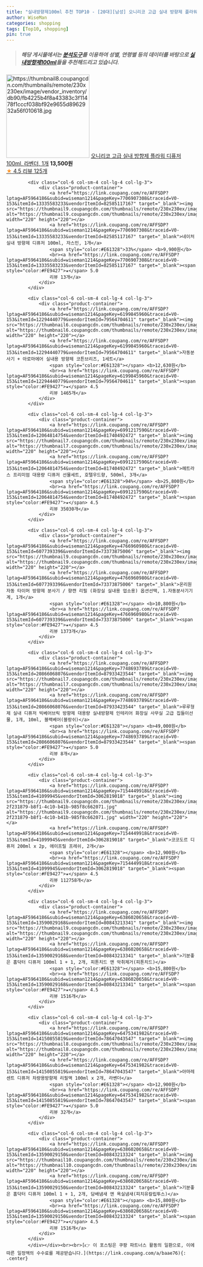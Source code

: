 ```yaml
---
title: "실내방향제100ml 추천 TOP10 - [20대][남성] 오니리코 고급 실내 방향제 플라워 디퓨저 100ml, 라벤더, 1개"
author: WiseMan
categories: shopping
tags: [Top10, shopping]
pin: true
---
```


> ##### 해당 게시물에서는 [**분석도구**](https://itemscout.io/)를 이용하여 **성별**, **연령별** 등의 데이터를 바탕으로 [**실내방향제100ml**](https://link.coupang.com/a/baae76)들을 추천해드리고 있습니다.
<div class="container"><div class="row">
            <div class="col-6 col-sm-4 col-lg-4 col-lg-3">
                <div class="product-container">
                    <a href="https://link.coupang.com/re/AFFSDP?lptag=AF5964186&subid=wiseman1214&pageKey=7284758295&traceid=V0-153&itemId=18504066703&vendorItemId=85742221423" target="_blank"><img src="https://thumbnail8.coupangcdn.com/thumbnails/remote/230x230ex/image/vendor_inventory/db90/fb4225b4f8a43383c3f11478f1cccf038bf92e9655d8962932a56f010618.jpg" alt="https://thumbnail8.coupangcdn.com/thumbnails/remote/230x230ex/image/vendor_inventory/db90/fb4225b4f8a43383c3f11478f1cccf038bf92e9655d8962932a56f010618.jpg" width="220" height="220"></a>
                    <a href="https://link.coupang.com/re/AFFSDP?lptag=AF5964186&subid=wiseman1214&pageKey=7284758295&traceid=V0-153&itemId=18504066703&vendorItemId=85742221423" target="_blank">오니리코 고급 실내 방향제 플라워 디퓨저 100ml, 라벤더, 1개</a>
                    <span style="color:#E61328"></span> <b>13,500원</b>
                    <br><a href="https://link.coupang.com/re/AFFSDP?lptag=AF5964186&subid=wiseman1214&pageKey=7284758295&traceid=V0-153&itemId=18504066703&vendorItemId=85742221423" target="_blank"><span style="color:#FE9427">★</span> 4.5
                    리뷰 125개</a>
                </div>
            </div>
            
            <div class="col-6 col-sm-4 col-lg-4 col-lg-3">
                <div class="product-container">
                    <a href="https://link.coupang.com/re/AFFSDP?lptag=AF5964186&subid=wiseman1214&pageKey=7706907308&traceid=V0-153&itemId=13335583233&vendorItemId=82585117167" target="_blank"><img src="https://thumbnail9.coupangcdn.com/thumbnails/remote/230x230ex/image/vendor_inventory/82e7/7418c6179c07522f0ce2055aa749f4cd2eb5069003d9c9580e9089890fd3.jpg" alt="https://thumbnail9.coupangcdn.com/thumbnails/remote/230x230ex/image/vendor_inventory/82e7/7418c6179c07522f0ce2055aa749f4cd2eb5069003d9c9580e9089890fd3.jpg" width="220" height="220"></a>
                    <a href="https://link.coupang.com/re/AFFSDP?lptag=AF5964186&subid=wiseman1214&pageKey=7706907308&traceid=V0-153&itemId=13335583233&vendorItemId=82585117167" target="_blank">네이처 실내 방향제 디퓨저 100ml, 자스민, 1개</a>
                    <span style="color:#E61328">33%</span> <b>9,900원</b>
                    <br><a href="https://link.coupang.com/re/AFFSDP?lptag=AF5964186&subid=wiseman1214&pageKey=7706907308&traceid=V0-153&itemId=13335583233&vendorItemId=82585117167" target="_blank"><span style="color:#FE9427">★</span> 5.0
                    리뷰 13개</a>
                </div>
            </div>
            
            <div class="col-6 col-sm-4 col-lg-4 col-lg-3">
                <div class="product-container">
                    <a href="https://link.coupang.com/re/AFFSDP?lptag=AF5964186&subid=wiseman1214&pageKey=6199845960&traceid=V0-153&itemId=12294440779&vendorItemId=79564704611" target="_blank"><img src="https://thumbnail6.coupangcdn.com/thumbnails/remote/230x230ex/image/rs_quotation_api/ym2hkph5/6f778cd789bc494a90894c36402e759a.jpg" alt="https://thumbnail6.coupangcdn.com/thumbnails/remote/230x230ex/image/rs_quotation_api/ym2hkph5/6f778cd789bc494a90894c36402e759a.jpg" width="220" height="220"></a>
                    <a href="https://link.coupang.com/re/AFFSDP?lptag=AF5964186&subid=wiseman1214&pageKey=6199845960&traceid=V0-153&itemId=12294440779&vendorItemId=79564704611" target="_blank">자동분사기 + 아로마에어 실내용 방향제 코튼브리즈, 1세트</a>
                    <span style="color:#E61328"></span> <b>12,630원</b>
                    <br><a href="https://link.coupang.com/re/AFFSDP?lptag=AF5964186&subid=wiseman1214&pageKey=6199845960&traceid=V0-153&itemId=12294440779&vendorItemId=79564704611" target="_blank"><span style="color:#FE9427">★</span> 4.5
                    리뷰 1465개</a>
                </div>
            </div>
            
            <div class="col-6 col-sm-4 col-lg-4 col-lg-3">
                <div class="product-container">
                    <a href="https://link.coupang.com/re/AFFSDP?lptag=AF5964186&subid=wiseman1214&pageKey=6991217590&traceid=V0-153&itemId=12064814754&vendorItemId=81740492472" target="_blank"><img src="https://thumbnail7.coupangcdn.com/thumbnails/remote/230x230ex/image/rs_quotation_api/rzcikyx7/b2fbdea0824646ac816bf7fd43520077.jpg" alt="https://thumbnail7.coupangcdn.com/thumbnails/remote/230x230ex/image/rs_quotation_api/rzcikyx7/b2fbdea0824646ac816bf7fd43520077.jpg" width="220" height="220"></a>
                    <a href="https://link.coupang.com/re/AFFSDP?lptag=AF5964186&subid=wiseman1214&pageKey=6991217590&traceid=V0-153&itemId=12064814754&vendorItemId=81740492472" target="_blank">헤트라스 프리미엄 대용량 디퓨저 선물세트, 호텔우드향, 500ml, 3개</a>
                    <span style="color:#E61328">94%</span> <b>25,800원</b>
                    <br><a href="https://link.coupang.com/re/AFFSDP?lptag=AF5964186&subid=wiseman1214&pageKey=6991217590&traceid=V0-153&itemId=12064814754&vendorItemId=81740492472" target="_blank"><span style="color:#FE9427">★</span> 4.5
                    리뷰 35030개</a>
                </div>
            </div>
            
            <div class="col-6 col-sm-4 col-lg-4 col-lg-3">
                <div class="product-container">
                    <a href="https://link.coupang.com/re/AFFSDP?lptag=AF5964186&subid=wiseman1214&pageKey=4766960980&traceid=V0-153&itemId=6077393396&vendorItemId=73373875006" target="_blank"><img src="https://thumbnail9.coupangcdn.com/thumbnails/remote/230x230ex/image/vendor_inventory/1105/76ea1582f273ddcfffb66b647bd59bfd0ee0d22884a2691a1b7b5791c862.png" alt="https://thumbnail9.coupangcdn.com/thumbnails/remote/230x230ex/image/vendor_inventory/1105/76ea1582f273ddcfffb66b647bd59bfd0ee0d22884a2691a1b7b5791c862.png" width="220" height="220"></a>
                    <a href="https://link.coupang.com/re/AFFSDP?lptag=AF5964186&subid=wiseman1214&pageKey=4766960980&traceid=V0-153&itemId=6077393396&vendorItemId=73373875006" target="_blank">온리원 자동 타이머 방향제 분사기 / 향캔 리필 (화장실 실내용 업소용) 옵션선택, 1.자동분사기기계, 1개</a>
                    <span style="color:#E61328"></span> <b>10,800원</b>
                    <br><a href="https://link.coupang.com/re/AFFSDP?lptag=AF5964186&subid=wiseman1214&pageKey=4766960980&traceid=V0-153&itemId=6077393396&vendorItemId=73373875006" target="_blank"><span style="color:#FE9427">★</span> 4.5
                    리뷰 1373개</a>
                </div>
            </div>
            
            <div class="col-6 col-sm-4 col-lg-4 col-lg-3">
                <div class="product-container">
                    <a href="https://link.coupang.com/re/AFFSDP?lptag=AF5964186&subid=wiseman1214&pageKey=7748693789&traceid=V0-153&itemId=20866068076&vendorItemId=87933423544" target="_blank"><img src="https://thumbnail7.coupangcdn.com/thumbnails/remote/230x230ex/image/vendor_inventory/1c9c/a702a76484c200a90aa8154d53f295e977344f97e8c28309cd2aac0d358e.jpeg" alt="https://thumbnail7.coupangcdn.com/thumbnails/remote/230x230ex/image/vendor_inventory/1c9c/a702a76484c200a90aa8154d53f295e977344f97e8c28309cd2aac0d358e.jpeg" width="220" height="220"></a>
                    <a href="https://link.coupang.com/re/AFFSDP?lptag=AF5964186&subid=wiseman1214&pageKey=7748693789&traceid=V0-153&itemId=20866068076&vendorItemId=87933423544" target="_blank">루루형제 실내 디퓨저 빅베어브릭 방향제 대용량 실내방향제 인테리어 화장실 사무실 고급 집들이선물, 1개, 10ml, 블랙베어(블랑쉬)</a>
                    <span style="color:#E61328"></span> <b>49,000원</b>
                    <br><a href="https://link.coupang.com/re/AFFSDP?lptag=AF5964186&subid=wiseman1214&pageKey=7748693789&traceid=V0-153&itemId=20866068076&vendorItemId=87933423544" target="_blank"><span style="color:#FE9427">★</span> 5.0
                    리뷰 8개</a>
                </div>
            </div>
            
            <div class="col-6 col-sm-4 col-lg-4 col-lg-3">
                <div class="product-container">
                    <a href="https://link.coupang.com/re/AFFSDP?lptag=AF5964186&subid=wiseman1214&pageKey=7154449918&traceid=V0-153&itemId=41099945&vendorItemId=3062819018" target="_blank"><img src="https://thumbnail9.coupangcdn.com/thumbnails/remote/230x230ex/image/retail/images/2492479606726375-2f231879-b8f1-4c10-b41b-985f8c662071.jpg" alt="https://thumbnail9.coupangcdn.com/thumbnails/remote/230x230ex/image/retail/images/2492479606726375-2f231879-b8f1-4c10-b41b-985f8c662071.jpg" width="220" height="220"></a>
                    <a href="https://link.coupang.com/re/AFFSDP?lptag=AF5964186&subid=wiseman1214&pageKey=7154449918&traceid=V0-153&itemId=41099945&vendorItemId=3062819018" target="_blank">코코도르 디퓨저 200ml x 2p, 에이프릴 프레쉬, 2개</a>
                    <span style="color:#E61328"></span> <b>12,900원</b>
                    <br><a href="https://link.coupang.com/re/AFFSDP?lptag=AF5964186&subid=wiseman1214&pageKey=7154449918&traceid=V0-153&itemId=41099945&vendorItemId=3062819018" target="_blank"><span style="color:#FE9427">★</span> 4.5
                    리뷰 112758개</a>
                </div>
            </div>
            
            <div class="col-6 col-sm-4 col-lg-4 col-lg-3">
                <div class="product-container">
                    <a href="https://link.coupang.com/re/AFFSDP?lptag=AF5964186&subid=wiseman1214&pageKey=6386020658&traceid=V0-153&itemId=13590029168&vendorItemId=80843213341" target="_blank"><img src="https://thumbnail9.coupangcdn.com/thumbnails/remote/230x230ex/image/rs_quotation_api/vndspdok/42ae47add4ef4a708be59f78434db769.jpg" alt="https://thumbnail9.coupangcdn.com/thumbnails/remote/230x230ex/image/rs_quotation_api/vndspdok/42ae47add4ef4a708be59f78434db769.jpg" width="220" height="220"></a>
                    <a href="https://link.coupang.com/re/AFFSDP?lptag=AF5964186&subid=wiseman1214&pageKey=6386020658&traceid=V0-153&itemId=13590029168&vendorItemId=80843213341" target="_blank">기분좋은 홈닥터 디퓨저 100ml 1 + 1, 2개, 피톤치드 앤 악취제거(피톤치드)</a>
                    <span style="color:#E61328"></span> <b>15,800원</b>
                    <br><a href="https://link.coupang.com/re/AFFSDP?lptag=AF5964186&subid=wiseman1214&pageKey=6386020658&traceid=V0-153&itemId=13590029168&vendorItemId=80843213341" target="_blank"><span style="color:#FE9427">★</span> 4.5
                    리뷰 1516개</a>
                </div>
            </div>
            
            <div class="col-6 col-sm-4 col-lg-4 col-lg-3">
                <div class="product-container">
                    <a href="https://link.coupang.com/re/AFFSDP?lptag=AF5964186&subid=wiseman1214&pageKey=6475341982&traceid=V0-153&itemId=14150855819&vendorItemId=78647043547" target="_blank"><img src="https://thumbnail8.coupangcdn.com/thumbnails/remote/230x230ex/image/vendor_inventory/0b08/02758b32a8a3544308126dfa4530642467cb3ab8848d3847bfd86740eb56.png" alt="https://thumbnail8.coupangcdn.com/thumbnails/remote/230x230ex/image/vendor_inventory/0b08/02758b32a8a3544308126dfa4530642467cb3ab8848d3847bfd86740eb56.png" width="220" height="220"></a>
                    <a href="https://link.coupang.com/re/AFFSDP?lptag=AF5964186&subid=wiseman1214&pageKey=6475341982&traceid=V0-153&itemId=14150855819&vendorItemId=78647043547" target="_blank">아마레센트 디퓨저 차량용방향제 리필액 100ml x 2개, 라벤더</a>
                    <span style="color:#E61328"></span> <b>12,900원</b>
                    <br><a href="https://link.coupang.com/re/AFFSDP?lptag=AF5964186&subid=wiseman1214&pageKey=6475341982&traceid=V0-153&itemId=14150855819&vendorItemId=78647043547" target="_blank"><span style="color:#FE9427">★</span> 5.0
                    리뷰 32개</a>
                </div>
            </div>
            
            <div class="col-6 col-sm-4 col-lg-4 col-lg-3">
                <div class="product-container">
                    <a href="https://link.coupang.com/re/AFFSDP?lptag=AF5964186&subid=wiseman1214&pageKey=6386020658&traceid=V0-153&itemId=13590029150&vendorItemId=80843213324" target="_blank"><img src="https://thumbnail10.coupangcdn.com/thumbnails/remote/230x230ex/image/rs_quotation_api/4iha8qkf/403ba8fa98e74713b34645ecdef1c0d6.jpg" alt="https://thumbnail10.coupangcdn.com/thumbnails/remote/230x230ex/image/rs_quotation_api/4iha8qkf/403ba8fa98e74713b34645ecdef1c0d6.jpg" width="220" height="220"></a>
                    <a href="https://link.coupang.com/re/AFFSDP?lptag=AF5964186&subid=wiseman1214&pageKey=6386020658&traceid=V0-153&itemId=13590029150&vendorItemId=80843213324" target="_blank">기분좋은 홈닥터 디퓨저 100ml 1 + 1, 2개, 담배냄새 앤 욕실냄새(피치유칼립투스)</a>
                    <span style="color:#E61328"></span> <b>15,800원</b>
                    <br><a href="https://link.coupang.com/re/AFFSDP?lptag=AF5964186&subid=wiseman1214&pageKey=6386020658&traceid=V0-153&itemId=13590029150&vendorItemId=80843213324" target="_blank"><span style="color:#FE9427">★</span> 4.5
                    리뷰 1516개</a>
                </div>
            </div>
            </div></div><br><br>[👉 이 포스팅은 쿠팡 파트너스 활동의 일환으로, 이에 따른 일정액의 수수료를 제공받습니다.](https://link.coupang.com/a/baae76){: .center}